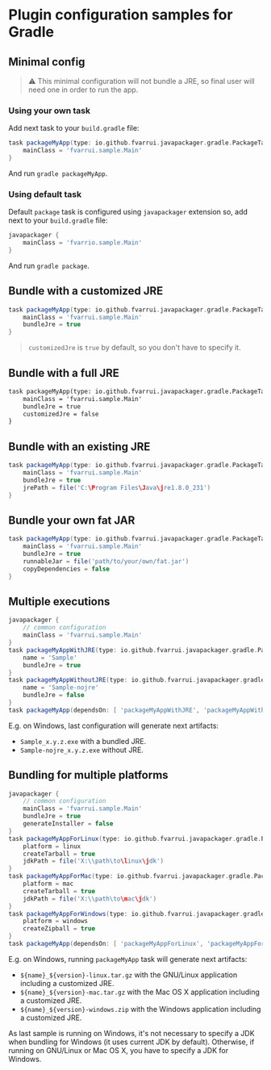 # Plugin configuration samples for Gradle

## Minimal config

> :warning: This minimal configuration will not bundle a  JRE, so final user will need one in order to run the app.

### Using your own task

Add next task to your `build.gradle` file:

```groovy
task packageMyApp(type: io.github.fvarrui.javapackager.gradle.PackageTask, dependsOn: build) {
	mainClass = 'fvarrui.sample.Main'
}
```

And run `gradle packageMyApp`.

### Using default task

Default `package` task is configured using `javapackager` extension so, add next to your `build.gradle` file:

```groovy
javapackager {
	mainClass = 'fvarrio.sample.Main'
}
```
And run `gradle package`.

## Bundle with a customized JRE

```groovy
task packageMyApp(type: io.github.fvarrui.javapackager.gradle.PackageTask, dependsOn: build) {
	mainClass = 'fvarrui.sample.Main'
	bundleJre = true
}
```

> `customizedJre` is `true` by default, so you don't have to specify it.

## Bundle with a full  JRE

```xml
task packageMyApp(type: io.github.fvarrui.javapackager.gradle.PackageTask, dependsOn: build) {
	mainClass = 'fvarrui.sample.Main'
	bundleJre = true
	customizedJre = false
}
```

## Bundle with an existing JRE

```groovy
task packageMyApp(type: io.github.fvarrui.javapackager.gradle.PackageTask, dependsOn: build) {
	mainClass = 'fvarrui.sample.Main'
	bundleJre = true
	jrePath = file('C:\Program Files\Java\jre1.8.0_231')
}
```

## Bundle your own fat JAR

```groovy
task packageMyApp(type: io.github.fvarrui.javapackager.gradle.PackageTask, dependsOn: build) {
	mainClass = 'fvarrui.sample.Main'
	bundleJre = true
	runnableJar = file('path/to/your/own/fat.jar')
	copyDependencies = false
}
```

## Multiple executions

```groovy
javapackager {
    // common configuration
	mainClass = 'fvarrui.sample.Main'
}
task packageMyAppWithJRE(type: io.github.fvarrui.javapackager.gradle.PackageTask, dependsOn: build) {
	name = 'Sample'
	bundleJre = true
}
task packageMyAppWithoutJRE(type: io.github.fvarrui.javapackager.gradle.PackageTask, dependsOn: build) {
	name = 'Sample-nojre'
	bundleJre = false
}
task packageMyApp(dependsOn: [ 'packageMyAppWithJRE', 'packageMyAppWithoutJRE' ])
```

E.g. on Windows, last configuration will generate next artifacts:
* `Sample_x.y.z.exe` with a bundled JRE.
* `Sample-nojre_x.y.z.exe` without JRE.

## Bundling for multiple platforms

```groovy
javapackager {
	// common configuration
	mainClass = 'fvarrui.sample.Main'
	bundleJre = true
	generateInstaller = false
}
task packageMyAppForLinux(type: io.github.fvarrui.javapackager.gradle.PackageTask, dependsOn: build) {
	platform = linux
	createTarball = true
	jdkPath = file('X:\\path\to\linux\jdk')
}
task packageMyAppForMac(type: io.github.fvarrui.javapackager.gradle.PackageTask, dependsOn: build) {
	platform = mac
	createTarball = true
	jdkPath = file('X:\\path\to\mac\jdk')
}
task packageMyAppForWindows(type: io.github.fvarrui.javapackager.gradle.PackageTask, dependsOn: build) {
	platform = windows
	createZipball = true
}
task packageMyApp(dependsOn: [ 'packageMyAppForLinux', 'packageMyAppForMac', 'packageMyAppForWindows' ])
```

E.g. on Windows, running `packageMyApp` task will generate next artifacts:

* `${name}_${version}-linux.tar.gz` with the GNU/Linux application including a customized JRE.
* `${name}_${version}-mac.tar.gz` with the Mac OS X application including a customized JRE.
* `${name}_${version}-windows.zip` with the Windows application including a customized JRE.

As last sample is running on Windows, it's not necessary to specify a JDK when bundling for Windows (it uses current JDK by default). Otherwise, if running on GNU/Linux or Mac OS X, you have to specify a JDK for Windows.